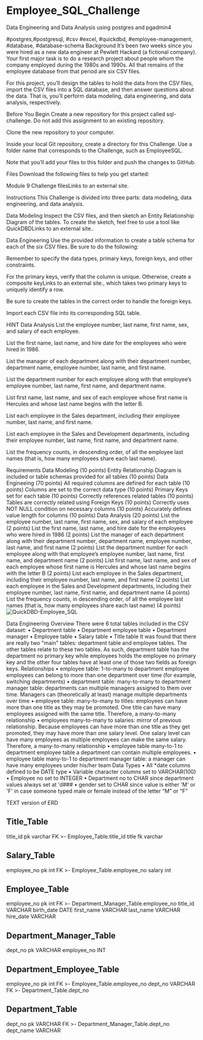 # Employee_SQL_Challenge
Data Engineering and Data Analysis using postgres and pgadmin4

#postgres,#postgresql, #csv #excel, #quickdbd, #employee-management, #database, #database-schema
Background
It’s been two weeks since you were hired as a new data engineer at Pewlett Hackard (a fictional company). Your first major task is to do a research project about people whom the company employed during the 1980s and 1990s. All that remains of the employee database from that period are six CSV files.

For this project, you’ll design the tables to hold the data from the CSV files, import the CSV files into a SQL database, and then answer questions about the data. That is, you’ll perform data modeling, data engineering, and data analysis, respectively.

Before You Begin
Create a new repository for this project called sql-challenge. Do not add this assignment to an existing repository.

Clone the new repository to your computer.

Inside your local Git repository, create a directory for this Challenge. Use a folder name that corresponds to the Challenge, such as EmployeeSQL.

Note that you’ll add your files to this folder and push the changes to GitHub.

Files
Download the following files to help you get started:

Module 9 Challenge filesLinks to an external site.

Instructions
This Challenge is divided into three parts: data modeling, data engineering, and data analysis.

Data Modeling
Inspect the CSV files, and then sketch an Entity Relationship Diagram of the tables. To create the sketch, feel free to use a tool like QuickDBDLinks to an external site..

Data Engineering
Use the provided information to create a table schema for each of the six CSV files. Be sure to do the following:

Remember to specify the data types, primary keys, foreign keys, and other constraints.

For the primary keys, verify that the column is unique. Otherwise, create a composite keyLinks to an external site., which takes two primary keys to uniquely identify a row.

Be sure to create the tables in the correct order to handle the foreign keys.

Import each CSV file into its corresponding SQL table.

HINT
Data Analysis
List the employee number, last name, first name, sex, and salary of each employee.

List the first name, last name, and hire date for the employees who were hired in 1986.

List the manager of each department along with their department number, department name, employee number, last name, and first name.

List the department number for each employee along with that employee’s employee number, last name, first name, and department name.

List first name, last name, and sex of each employee whose first name is Hercules and whose last name begins with the letter B.

List each employee in the Sales department, including their employee number, last name, and first name.

List each employee in the Sales and Development departments, including their employee number, last name, first name, and department name.

List the frequency counts, in descending order, of all the employee last names (that is, how many employees share each last name).

Requirements
Data Modeling (10 points)
Entity Relationship Diagram is included or table schemas provided for all tables (10 points)
Data Engineeing (70 points)
All required columns are defined for each table (10 points)
Columns are set to the correct data type (10 points)
Primary Keys set for each table (10 points)
Correctly references related tables (10 points)
Tables are correctly related using Foreign Keys (10 points)
Correctly uses NOT NULL condition on necessary columns (10 points)
Accurately defines value length for columns (10 points)
Data Analysis (20 points)
List the employee number, last name, first name, sex, and salary of each employee (2 points)
List the first name, last name, and hire date for the employees who were hired in 1986 (2 points)
List the manager of each department along with their department number, department name, employee number, last name, and first name (2 points)
List the department number for each employee along with that employee’s employee number, last name, first name, and department name (2 points)
List first name, last name, and sex of each employee whose first name is Hercules and whose last name begins with the letter B (2 points)
List each employee in the Sales department, including their employee number, last name, and first name (2 points)
List each employee in the Sales and Development departments, including their employee number, last name, first name, and department name (4 points)
List the frequency counts, in descending order, of all the employee last names (that is, how many employees share each last name) (4 points)
![QuickDBD-Employee_SQL](https://user-images.githubusercontent.com/119641369/222856854-094ffdfb-78b3-45e9-88b9-97cca02538d9.png)


Data Engineering Overview
There were 6 total tables included in the CSV dataset:
•	Department table
•	Department employee table
•	Department manager
•	Employee table
•	Salary table 
•	Title table
It was found that there are really two "main" tables: department table and employee tables. The other tables relate to these two tables. As such, department table has the department no primary key while employees holds the employee no primary key and the other four tables have at least one of those two fields as foreign keys.
Relationships
•	employee table:  1-to-many to department employee employees can belong to more than one department over time (for example, switching departments)
•	department table: many-to-many to department manager table: departments can multiple managers assigned to them over time. Managers can (theoretically at least) manage multiple departments over time
•	employee table: many-to-many to titles: employees can have more than one title as they may be promoted. One title can have many employees assigned with the same title. Therefore, a many-to-many relationship
•	employees many-to-many to salaries: mirror of previous relationship. Because employees can have more than one title as they get promoted, they may have more than one salary level. One salary level can have many employees as multiple employees can make the same salary. Therefore, a many-to-many relationship
•	employee table many-to-1 to department employee table   a department can contain multiple employees.
•	employee table many-to-1 to department manager table: a manager can have many employees under his/her team
Data Types
•	All *date columns defined to be DATE type
•	Variable character columns set to VARCHAR(100)
•	Employee no set to INTEGER
•	Department no  to CHAR since department values always set at 'd###
•	gender set to CHAR since value is either 'M' or 'F' in case someone typed male or female instead of the letter “M” or “F”

TEXT version of ERD

Title_Table
-
title_id pk varchar FK >- Employee_Table.title_id
title fk varchar

Salary_Table
-
employee_no pk int FK >- Employee_Table.employee_no
salary  int

Employee_Table
-
employee_no pk int FK >- Department_Manager_Table.employee_no
title_id VARCHAR
birth_date DATE
first_name VARCHAR
last_name  VARCHAR
hire_date VARCHAR

Department_Manager_Table
-
dept_no pk VARCHAR 
employee_no INT

Department_Employee_Table
-
employee_no pk int FK >- Employee_Table.employee_no
dept_no VARCHAR FK >- Department_Table.dept_no

Department_Table
-
dept_no pk VARCHAR FK >- Department_Manager_Table.dept_no
dept_name VARCHAR 










